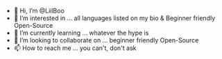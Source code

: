 - 👋 Hi, I’m @LiilBoo
- 👀 I’m interested in ... all languages listed on my bio & Beginner friendly Open-Source
- 🌱 I’m currently learning ... whatever the hype is
- 💞️ I’m looking to collaborate on ... beginner friendly Open-Source
- 📫 How to reach me ... you can't, don't ask

